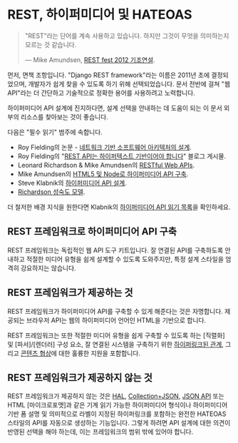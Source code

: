 # REST, 하이퍼미디어 및 HATEOAS

> "REST"라는 단어를 계속 사용하고 있습니다. 하지만 그것이 무엇을 의미하는지 모르는 것 같습니다.
>
> &mdash; Mike Amundsen, [REST fest 2012 기조연설][cite].

먼저, 면책 조항입니다. "Django REST framework"라는 이름은 2011년 초에 결정되었으며, 개발자가 쉽게 찾을 수 있도록 하기 위해 선택되었습니다. 문서 전반에 걸쳐 "웹 API"라는 더 간단하고 기술적으로 정확한 용어를 사용하려고 노력합니다.

하이퍼미디어 API 설계에 진지하다면, 설계 선택을 안내하는 데 도움이 되는 이 문서 외부의 리소스를 찾아보는 것이 좋습니다.

다음은 "필수 읽기" 범주에 속합니다.

* Roy Fielding의 논문 - [네트워크 기반 소프트웨어 아키텍처의 설계][dissertation].
* Roy Fielding의 "[REST API는 하이퍼텍스트 기반이어야 합니다][hypertext-driven]" 블로그 게시물.
* Leonard Richardson & Mike Amundsen의 [RESTful Web APIs][restful-web-apis].
* Mike Amundsen의 [HTML5 및 Node로 하이퍼미디어 API 구축][building-hypermedia-apis].
* Steve Klabnik의 [하이퍼미디어 API 설계][designing-hypermedia-apis].
* [Richardson 성숙도 모델][maturitymodel].

더 철저한 배경 지식을 원한다면 Klabnik의 [하이퍼미디어 API 읽기 목록][readinglist]을 확인하세요.

## REST 프레임워크로 하이퍼미디어 API 구축

REST 프레임워크는 독립적인 웹 API 도구 키트입니다. 잘 연결된 API를 구축하도록 안내하고 적절한 미디어 유형을 쉽게 설계할 수 있도록 도와주지만, 특정 설계 스타일을 엄격히 강요하지는 않습니다.

## REST 프레임워크가 제공하는 것

REST 프레임워크가 하이퍼미디어 API를 구축할 수 있게 해준다는 것은 자명합니다. 제공되는 브라우저 API는 웹의 하이퍼미디어 언어인 HTML을 기반으로 합니다.

REST 프레임워크는 또한 적절한 미디어 유형을 쉽게 구축할 수 있도록 하는 [직렬화] 및 [파서]/[렌더러] 구성 요소, 잘 연결된 시스템을 구축하기 위한 [하이퍼링크된 관계][fields], 그리고 [콘텐츠 협상][conneg]에 대한 훌륭한 지원을 포함합니다.

## REST 프레임워크가 제공하지 않는 것

REST 프레임워크가 제공하지 않는 것은 [HAL][hal], [Collection+JSON][collection], [JSON API][json-api] 또는 HTML [마이크로포맷]과 같은 기계 읽기 가능한 하이퍼미디어 형식이나 하이퍼미디어 기반 폼 설명 및 의미적으로 라벨이 지정된 하이퍼링크를 포함하는 완전한 HATEOAS 스타일의 API를 자동으로 생성하는 기능입니다. 그렇게 하려면 API 설계에 대한 의견이 반영된 선택을 해야 하는데, 이는 프레임워크의 범위 밖에 있어야 합니다.

[cite]: https://vimeo.com/channels/restfest/49503453
[dissertation]: https://www.ics.uci.edu/~fielding/pubs/dissertation/top.htm
[hypertext-driven]: https://roy.gbiv.com/untangled/2008/rest-apis-must-be-hypertext-driven
[restful-web-apis]: http://restfulwebapis.org/
[building-hypermedia-apis]: https://www.amazon.com/Building-Hypermedia-APIs-HTML5-Node/dp/1449306578
[designing-hypermedia-apis]: http://designinghypermediaapis.com/
[readinglist]: http://blog.steveklabnik.com/posts/2012-02-27-hypermedia-api-reading-list
[maturitymodel]: https://martinfowler.com/articles/richardsonMaturityModel.html

[hal]: http://stateless.co/hal_specification.html
[collection]: http://www.amundsen.com/media-types/collection/
[json-api]: http://jsonapi.org/
[microformats]: http://microformats.org/wiki/Main_Page
[serialization]: ../api-guide/serializers.md
[parser]: ../api-guide/parsers.md
[renderer]: ../api-guide/renderers.md
[fields]: ../api-guide/fields.md
[conneg]: ../api-guide/content-negotiation.md
